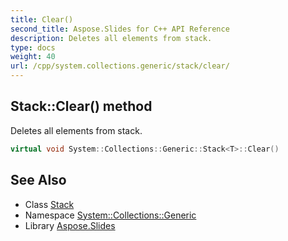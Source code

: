 ```yaml
---
title: Clear()
second_title: Aspose.Slides for C++ API Reference
description: Deletes all elements from stack.
type: docs
weight: 40
url: /cpp/system.collections.generic/stack/clear/
---
```

## Stack::Clear() method


Deletes all elements from stack.

```cpp
virtual void System::Collections::Generic::Stack<T>::Clear()
```

## See Also

* Class [Stack](./)
* Namespace [System::Collections::Generic](../)
* Library [Aspose.Slides](../../)